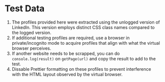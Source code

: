 # Test Data

1. The profiles provided here were extracted using the unlogged version of LinkedIn. This version employs distinct CSS class names compared to the logged version.
1. If additional testing profiles are required, use a browser in private/incognito mode to acquire profiles that align with what the virtual browser perceives.
1. If another website needs to be scrapped, you can do `console.log(result)` on `getPage(url)` and copy the result to add to the test.
1. Dissable Prettier formatting on these profiles to prevent interference with the HTML layout observed by the virtual browser.
